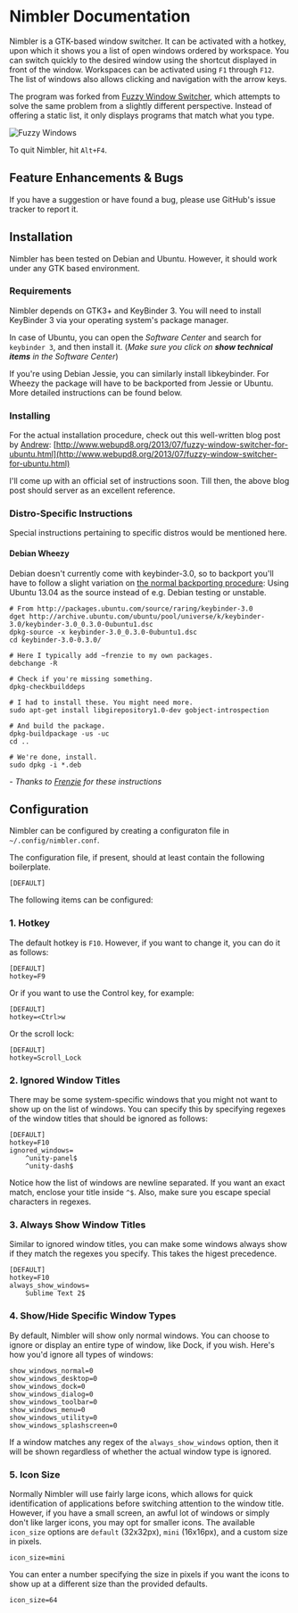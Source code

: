 # Nimbler Documentation

Nimbler is a GTK-based window switcher. It can be activated with a hotkey, upon which it shows you a list of open windows ordered by workspace. You can switch quickly to the desired window using the shortcut displayed in front of the window. Workspaces can be activated using `F1` through `F12`. The list of windows also allows clicking and navigation with the arrow keys.

The program was forked from [Fuzzy Window Switcher](https://github.com/XCMer/fuzzy-window-switcher), which attempts to solve the same problem from a slightly different perspective. Instead of offering a static list, it only displays programs that match what you type.

![Fuzzy Windows](images/fw.png)

To quit Nimbler, hit `Alt+F4`.

## Feature Enhancements & Bugs

If you have a suggestion or have found a bug, please use GitHub's issue tracker to report it.


## Installation

Nimbler has been tested on Debian and Ubuntu. However, it should work under any GTK based environment.

### Requirements

Nimbler depends on GTK3+ and KeyBinder 3. You will need to install KeyBinder 3 via your operating system's package manager.

In case of Ubuntu, you can open the *Software Center* and search for `keybinder 3`, and then install it. (*Make sure you click on **show technical items** in the Software Center*)

If you're using Debian Jessie, you can similarly install libkeybinder. For Wheezy the package will have to be backported from Jessie or Ubuntu. More detailed instructions can be found below.

### Installing

For the actual installation procedure, check out this well-written blog post by [Andrew](https://github.com/hotice): [http://www.webupd8.org/2013/07/fuzzy-window-switcher-for-ubuntu.html](http://www.webupd8.org/2013/07/fuzzy-window-switcher-for-ubuntu.html)

I'll come up with an official set of instructions soon. Till then, the above blog post should server as an excellent reference.


### Distro-Specific Instructions

Special instructions pertaining to specific distros would be mentioned here.


#### Debian Wheezy

Debian doesn't currently come with keybinder-3.0, so to backport you'll have to follow a slight variation on [the normal backporting procedure](http://wiki.debian.org/SimpleBackportCreation): Using Ubuntu 13.04 as the source instead of e.g. Debian testing or unstable.

```
# From http://packages.ubuntu.com/source/raring/keybinder-3.0
dget http://archive.ubuntu.com/ubuntu/pool/universe/k/keybinder-3.0/keybinder-3.0_0.3.0-0ubuntu1.dsc
dpkg-source -x keybinder-3.0_0.3.0-0ubuntu1.dsc 
cd keybinder-3.0-0.3.0/

# Here I typically add ~frenzie to my own packages.
debchange -R

# Check if you're missing something.
dpkg-checkbuilddeps

# I had to install these. You might need more.
sudo apt-get install libgirepository1.0-dev gobject-introspection

# And build the package.
dpkg-buildpackage -us -uc
cd ..

# We're done, install.
sudo dpkg -i *.deb

```

*- Thanks to [Frenzie](https://github.com/Frenzie) for these instructions*


## Configuration

Nimbler can be configured by creating a configuraton file in `~/.config/nimbler.conf`.

The configuration file, if present, should at least contain the following boilerplate.

```
[DEFAULT]

```

The following items can be configured:

### 1. Hotkey

The default hotkey is `F10`. However, if you want to change it, you can do it as follows:

```
[DEFAULT]
hotkey=F9
```

Or if you want to use the Control key, for example:

```
[DEFAULT]
hotkey=<Ctrl>w
```

Or the scroll lock:

```
[DEFAULT]
hotkey=Scroll_Lock
```

### 2. Ignored Window Titles

There may be some system-specific windows that you might not want to show up on the list of windows. You can specify this by specifying regexes of the window titles that should be ignored as follows:

```
[DEFAULT]
hotkey=F10
ignored_windows=
    ^unity-panel$
    ^unity-dash$
```

Notice how the list of windows are newline separated. If you want an exact match, enclose your title inside `^$`. Also, make sure you escape special characters in regexes.

### 3. Always Show Window Titles

Similar to ignored window titles, you can make some windows always show if they match the regexes you specify. This takes the higest precedence.

```
[DEFAULT]
hotkey=F10
always_show_windows=
    Sublime Text 2$
```

### 4. Show/Hide Specific Window Types

By default, Nimbler will show only normal windows. You can choose to ignore or display an entire type of window, like Dock, if you wish. Here's how you'd ignore all types of windows:

```
show_windows_normal=0
show_windows_desktop=0
show_windows_dock=0
show_windows_dialog=0
show_windows_toolbar=0
show_windows_menu=0
show_windows_utility=0
show_windows_splashscreen=0
```

If a window matches any regex of the `always_show_windows` option, then it will be shown regardless of whether the actual window type is ignored.

### 5. Icon Size

Normally Nimbler will use fairly large icons, which allows for quick identification of applications before switching attention to the window title. However, if you have a small screen, an awful lot of windows or simply don't like larger icons, you may opt for smaller icons. The available `icon_size` options are `default` (32x32px), `mini` (16x16px), and a custom size in pixels.

```
icon_size=mini
```

You can enter a number specifying the size in pixels if you want the icons to show up at a different size than the provided defaults.

```
icon_size=64
```